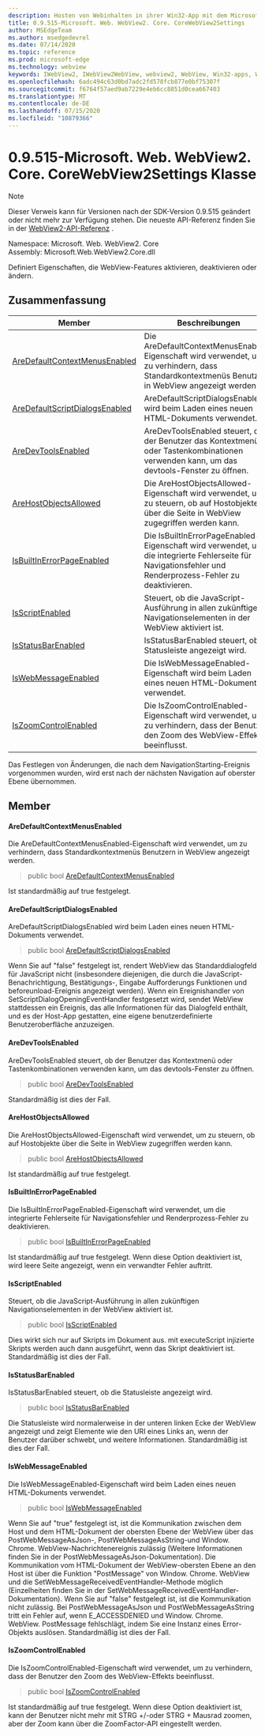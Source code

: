 ```yaml
---
description: Hosten von Webinhalten in ihrer Win32-App mit dem Microsoft Edge WebView2-Steuerelement
title: 0.9.515-Microsoft. Web. WebView2. Core. CoreWebView2Settings
author: MSEdgeTeam
ms.author: msedgedevrel
ms.date: 07/14/2020
ms.topic: reference
ms.prod: microsoft-edge
ms.technology: webview
keywords: IWebView2, IWebView2WebView, webview2, WebView, Win32-apps, Win32, Edge, ICoreWebView2, ICoreWebView2Controller, Browser-Steuerelement, Edge-HTML
ms.openlocfilehash: 6adc494c63d0bd7adc2fd578fcb877e0bf75307f
ms.sourcegitcommit: f6764f57aed9ab7229e4eb6cc8851d0cea667403
ms.translationtype: MT
ms.contentlocale: de-DE
ms.lasthandoff: 07/15/2020
ms.locfileid: "10879366"
---
```

# 0.9.515-Microsoft. Web. WebView2. Core. CoreWebView2Settings Klasse 

> [!NOTE]
> Dieser Verweis kann für Versionen nach der SDK-Version 0.9.515 geändert oder nicht mehr zur Verfügung stehen. Die neueste API-Referenz finden Sie in der [WebView2-API-Referenz](../../../webview2-api-reference.md) .

Namespace: Microsoft. Web. WebView2. Core \
Assembly: Microsoft.Web.WebView2.Core.dll

Definiert Eigenschaften, die WebView-Features aktivieren, deaktivieren oder ändern.

## Zusammenfassung

 Member                        | Beschreibungen
--------------------------------|---------------------------------------------
[AreDefaultContextMenusEnabled](#aredefaultcontextmenusenabled) | Die AreDefaultContextMenusEnabled-Eigenschaft wird verwendet, um zu verhindern, dass Standardkontextmenüs Benutzern in WebView angezeigt werden.
[AreDefaultScriptDialogsEnabled](#aredefaultscriptdialogsenabled) | AreDefaultScriptDialogsEnabled wird beim Laden eines neuen HTML-Dokuments verwendet.
[AreDevToolsEnabled](#aredevtoolsenabled) | AreDevToolsEnabled steuert, ob der Benutzer das Kontextmenü oder Tastenkombinationen verwenden kann, um das devtools-Fenster zu öffnen.
[AreHostObjectsAllowed](#arehostobjectsallowed) | Die AreHostObjectsAllowed-Eigenschaft wird verwendet, um zu steuern, ob auf Hostobjekte über die Seite in WebView zugegriffen werden kann.
[IsBuiltInErrorPageEnabled](#isbuiltinerrorpageenabled) | Die IsBuiltInErrorPageEnabled-Eigenschaft wird verwendet, um die integrierte Fehlerseite für Navigationsfehler und Renderprozess-Fehler zu deaktivieren.
[IsScriptEnabled](#isscriptenabled) | Steuert, ob die JavaScript-Ausführung in allen zukünftigen Navigationselementen in der WebView aktiviert ist.
[IsStatusBarEnabled](#isstatusbarenabled) | IsStatusBarEnabled steuert, ob die Statusleiste angezeigt wird.
[IsWebMessageEnabled](#iswebmessageenabled) | Die IsWebMessageEnabled-Eigenschaft wird beim Laden eines neuen HTML-Dokuments verwendet.
[IsZoomControlEnabled](#iszoomcontrolenabled) | Die IsZoomControlEnabled-Eigenschaft wird verwendet, um zu verhindern, dass der Benutzer den Zoom des WebView-Effekts beeinflusst.

Das Festlegen von Änderungen, die nach dem NavigationStarting-Ereignis vorgenommen wurden, wird erst nach der nächsten Navigation auf oberster Ebene übernommen.

## Member

#### AreDefaultContextMenusEnabled 

Die AreDefaultContextMenusEnabled-Eigenschaft wird verwendet, um zu verhindern, dass Standardkontextmenüs Benutzern in WebView angezeigt werden.

> public bool [AreDefaultContextMenusEnabled](#aredefaultcontextmenusenabled)

Ist standardmäßig auf true festgelegt.

#### AreDefaultScriptDialogsEnabled 

AreDefaultScriptDialogsEnabled wird beim Laden eines neuen HTML-Dokuments verwendet.

> public bool [AreDefaultScriptDialogsEnabled](#aredefaultscriptdialogsenabled)

Wenn Sie auf "false" festgelegt ist, rendert WebView das Standarddialogfeld für JavaScript nicht (insbesondere diejenigen, die durch die JavaScript-Benachrichtigung, Bestätigungs-, Eingabe Aufforderungs Funktionen und beforeunload-Ereignis angezeigt werden). Wenn ein Ereignishandler von SetScriptDialogOpeningEventHandler festgesetzt wird, sendet WebView stattdessen ein Ereignis, das alle Informationen für das Dialogfeld enthält, und es der Host-App gestatten, eine eigene benutzerdefinierte Benutzeroberfläche anzuzeigen.

#### AreDevToolsEnabled 

AreDevToolsEnabled steuert, ob der Benutzer das Kontextmenü oder Tastenkombinationen verwenden kann, um das devtools-Fenster zu öffnen.

> public bool [AreDevToolsEnabled](#aredevtoolsenabled)

Standardmäßig ist dies der Fall.

#### AreHostObjectsAllowed 

Die AreHostObjectsAllowed-Eigenschaft wird verwendet, um zu steuern, ob auf Hostobjekte über die Seite in WebView zugegriffen werden kann.

> public bool [AreHostObjectsAllowed](#arehostobjectsallowed)

Ist standardmäßig auf true festgelegt.

#### IsBuiltInErrorPageEnabled 

Die IsBuiltInErrorPageEnabled-Eigenschaft wird verwendet, um die integrierte Fehlerseite für Navigationsfehler und Renderprozess-Fehler zu deaktivieren.

> public bool [IsBuiltInErrorPageEnabled](#isbuiltinerrorpageenabled)

Ist standardmäßig auf true festgelegt. Wenn diese Option deaktiviert ist, wird leere Seite angezeigt, wenn ein verwandter Fehler auftritt.

#### IsScriptEnabled 

Steuert, ob die JavaScript-Ausführung in allen zukünftigen Navigationselementen in der WebView aktiviert ist.

> public bool [IsScriptEnabled](#isscriptenabled)

Dies wirkt sich nur auf Skripts im Dokument aus. mit executeScript injizierte Skripts werden auch dann ausgeführt, wenn das Skript deaktiviert ist. Standardmäßig ist dies der Fall.

#### IsStatusBarEnabled 

IsStatusBarEnabled steuert, ob die Statusleiste angezeigt wird.

> public bool [IsStatusBarEnabled](#isstatusbarenabled)

Die Statusleiste wird normalerweise in der unteren linken Ecke der WebView angezeigt und zeigt Elemente wie den URI eines Links an, wenn der Benutzer darüber schwebt, und weitere Informationen. Standardmäßig ist dies der Fall.

#### IsWebMessageEnabled 

Die IsWebMessageEnabled-Eigenschaft wird beim Laden eines neuen HTML-Dokuments verwendet.

> public bool [IsWebMessageEnabled](#iswebmessageenabled)

Wenn Sie auf "true" festgelegt ist, ist die Kommunikation zwischen dem Host und dem HTML-Dokument der obersten Ebene der WebView über das PostWebMessageAsJson-, PostWebMessageAsString-und Window. Chrome. WebView-Nachrichtenereignis zulässig (Weitere Informationen finden Sie in der PostWebMessageAsJson-Dokumentation). Die Kommunikation vom HTML-Dokument der WebView-obersten Ebene an den Host ist über die Funktion "PostMessage" von Window. Chrome. WebView und die SetWebMessageReceivedEventHandler-Methode möglich (Einzelheiten finden Sie in der SetWebMessageReceivedEventHandler-Dokumentation). Wenn Sie auf "false" festgelegt ist, ist die Kommunikation nicht zulässig. Bei PostWebMessageAsJson und PostWebMessageAsString tritt ein Fehler auf, wenn E_ACCESSDENIED und Window. Chrome. WebView. PostMessage fehlschlägt, indem Sie eine Instanz eines Error-Objekts auslösen. Standardmäßig ist dies der Fall.

#### IsZoomControlEnabled 

Die IsZoomControlEnabled-Eigenschaft wird verwendet, um zu verhindern, dass der Benutzer den Zoom des WebView-Effekts beeinflusst.

> public bool [IsZoomControlEnabled](#iszoomcontrolenabled)

Ist standardmäßig auf true festgelegt. Wenn diese Option deaktiviert ist, kann der Benutzer nicht mehr mit STRG +/-oder STRG + Mausrad zoomen, aber der Zoom kann über die ZoomFactor-API eingestellt werden.

